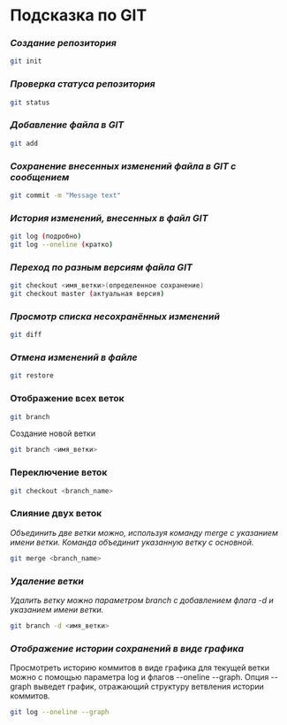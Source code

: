 # **Подсказка по GIT**

### *Создание репозитория*
```sh
git init
```
### *Проверка статуса репозитория*
```sh
git status
```
### *Добавление файла в GIT*
```sh
git add
```
### *Сохранение внесенных изменений файла в GIT с сообщением*
```sh
git commit -m "Message text"
```
### *История изменений, внесенных в файл GIT*
```sh
git log (подробно)
git log --oneline (кратко)
```
### *Переход по разным версиям файла GIT*
```sh
git checkout <имя_ветки>(определенное сохранение)
git checkout master (актуальная версия)
```
### *Просмотр списка несохранённых изменений*
```sh
git diff
```
### *Отмена изменений в файле*
```sh
git restore
```

### Отображение всех веток
```sh
git branch
```

Создание новой ветки
```sh
git branch <имя_ветки>
```

### Переключение веток
```sh
git checkout <branch_name>
```

### Слияние двух веток
*Объединить две ветки можно, используя команду merge с указанием имени ветки. Команда объединит указанную ветку с основной.*
```sh
git merge <branch_name>
```

### *Удаление ветки*
*Удалить ветку можно параметром branch с добавлением флага -d и указанием имени ветки.*
```sh
git branch -d <имя_ветки>
```

### *Отображение истории сохранений в виде графика*
Просмотреть историю коммитов в виде графика для текущей ветки можно с помощью параметра log и флагов --oneline --graph. Опция --graph выведет график, отражающий структуру ветвления истории коммитов.
```sh
git log --oneline --graph
```